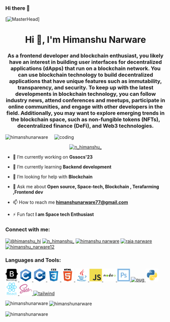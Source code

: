 ### Hi there 👋

[![MasterHead](https://ianttechnology.com/Content/images/banner-open-source.png)]

<h1 align="center">Hi 👋, I'm Himanshu Narware</h1>
<h3 align="center">As a frontend developer and blockchain enthusiast, you likely have an interest in building user interfaces for decentralized applications (dApps) that run on a blockchain network. You can use blockchain technology to build decentralized applications that have unique features such as immutability, transparency, and security. To keep up with the latest developments in blockchain technology, you can follow industry news, attend conferences and meetups, participate in online communities, and engage with other developers in the field. Additionally, you may want to explore emerging trends in the blockchain space, such as non-fungible tokens (NFTs), decentralized finance (DeFi), and Web3 technologies.</h3>

<img align="right" alt="coding" width="350" src="https://img.freepik.com/free-vector/astronaut-working-laptop-writing-cartoon-illustration-science-business-concept-isolated-flat-cartoon-style_138676-3447.jpg?w=740&t=st=1683607126~exp=1683607726~hmac=4d62bbc41151a16746a59722e5f12c2da07109e7c0b62d2c2f96530808ad1483">

<p align="left"> <img src="https://komarev.com/ghpvc/?username=himanshunarware&label=Profile%20views&color=0e75b6&style=flat" alt="himanshunarware" /> </p>


<p align="center"> <a href="https://twitter.com/n_himanshu_" target="blank"><img src="https://img.shields.io/twitter/follow/n_himanshu_?logo=twitter&style=for-the-badge" alt="n_himanshu_" /></a> </p>

- 🔭 I’m currently working on **Gssocs'23**

- 🌱 I’m currently learning **Backend development**

- 🤝 I’m looking for help with **Blockchain**

- 💬 Ask me about **Open source, Space-tech, Blockchain , Terafarming ,Frontend dev**

- 📫 How to reach me **himanshunarware77@gmail.com**

- ⚡ Fun fact **I am Space tech Enthusiast**

<h3 align="left">Connect with me:</h3>
<p align="left">
<a href="https://codepen.io/@himanshu_hi" target="blank"><img align="center" src="https://raw.githubusercontent.com/rahuldkjain/github-profile-readme-generator/master/src/images/icons/Social/codepen.svg" alt="@himanshu_hi" height="30" width="40" /></a>
<a href="https://twitter.com/n_himanshu_" target="blank"><img align="center" src="https://raw.githubusercontent.com/rahuldkjain/github-profile-readme-generator/master/src/images/icons/Social/twitter.svg" alt="n_himanshu_" height="30" width="40" /></a>
<a href="https://linkedin.com/in/himanshu narware" target="blank"><img align="center" src="https://raw.githubusercontent.com/rahuldkjain/github-profile-readme-generator/master/src/images/icons/Social/linked-in-alt.svg" alt="himanshu narware" height="30" width="40" /></a>
<a href="https://fb.com/raja narware" target="blank"><img align="center" src="https://raw.githubusercontent.com/rahuldkjain/github-profile-readme-generator/master/src/images/icons/Social/facebook.svg" alt="raja narware" height="30" width="40" /></a>
<a href="https://instagram.com/himanshu_narware12" target="blank"><img align="center" src="https://raw.githubusercontent.com/rahuldkjain/github-profile-readme-generator/master/src/images/icons/Social/instagram.svg" alt="himanshu_narware12" height="30" width="40" /></a>
</p>

<h3 align="left">Languages and Tools:</h3>
<p align="left"> <a href="https://getbootstrap.com" target="_blank" rel="noreferrer"> <img src="https://raw.githubusercontent.com/devicons/devicon/master/icons/bootstrap/bootstrap-plain-wordmark.svg" alt="bootstrap" width="40" height="40"/> </a> <a href="https://www.cprogramming.com/" target="_blank" rel="noreferrer"> <img src="https://raw.githubusercontent.com/devicons/devicon/master/icons/c/c-original.svg" alt="c" width="40" height="40"/> </a> <a href="https://www.w3schools.com/cpp/" target="_blank" rel="noreferrer"> <img src="https://raw.githubusercontent.com/devicons/devicon/master/icons/cplusplus/cplusplus-original.svg" alt="cplusplus" width="40" height="40"/> </a> <a href="https://www.w3schools.com/css/" target="_blank" rel="noreferrer"> <img src="https://raw.githubusercontent.com/devicons/devicon/master/icons/css3/css3-original-wordmark.svg" alt="css3" width="40" height="40"/> </a> <a href="https://www.w3.org/html/" target="_blank" rel="noreferrer"> <img src="https://raw.githubusercontent.com/devicons/devicon/master/icons/html5/html5-original-wordmark.svg" alt="html5" width="40" height="40"/> </a> <a href="https://www.java.com" target="_blank" rel="noreferrer"> <img src="https://raw.githubusercontent.com/devicons/devicon/master/icons/java/java-original.svg" alt="java" width="40" height="40"/> </a> <a href="https://developer.mozilla.org/en-US/docs/Web/JavaScript" target="_blank" rel="noreferrer"> <img src="https://raw.githubusercontent.com/devicons/devicon/master/icons/javascript/javascript-original.svg" alt="javascript" width="40" height="40"/> </a> <a href="https://nodejs.org" target="_blank" rel="noreferrer"> <img src="https://raw.githubusercontent.com/devicons/devicon/master/icons/nodejs/nodejs-original-wordmark.svg" alt="nodejs" width="40" height="40"/> </a> <a href="https://www.photoshop.com/en" target="_blank" rel="noreferrer"> <img src="https://raw.githubusercontent.com/devicons/devicon/master/icons/photoshop/photoshop-line.svg" alt="photoshop" width="40" height="40"/> </a> <a href="https://pugjs.org" target="_blank" rel="noreferrer"> <img src="https://cdn.worldvectorlogo.com/logos/pug.svg" alt="pug" width="40" height="40"/> </a> <a href="https://www.python.org" target="_blank" rel="noreferrer"> <img src="https://raw.githubusercontent.com/devicons/devicon/master/icons/python/python-original.svg" alt="python" width="40" height="40"/> </a> <a href="https://reactjs.org/" target="_blank" rel="noreferrer"> <img src="https://raw.githubusercontent.com/devicons/devicon/master/icons/react/react-original-wordmark.svg" alt="react" width="40" height="40"/> </a> <a href="https://sass-lang.com" target="_blank" rel="noreferrer"> <img src="https://raw.githubusercontent.com/devicons/devicon/master/icons/sass/sass-original.svg" alt="sass" width="40" height="40"/> </a> <a href="https://tailwindcss.com/" target="_blank" rel="noreferrer"> <img src="https://www.vectorlogo.zone/logos/tailwindcss/tailwindcss-icon.svg" alt="tailwind" width="40" height="40"/> </a> </p>

<p><img align="left" src="https://github-readme-stats.vercel.app/api/top-langs?username=himanshunarware&show_icons=true&locale=en&layout=compact" alt="himanshunarware" /></p>

<p>&nbsp;<img align="center" src="https://github-readme-stats.vercel.app/api?username=himanshunarware&show_icons=true&locale=en" alt="himanshunarware" /></p>

<p><img align="center" src="https://github-readme-streak-stats.herokuapp.com/?user=himanshunarware&" alt="himanshunarware" /></p>
